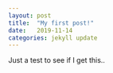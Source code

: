 ```yaml
---
layout: post
title:  "My first post!"
date:   2019-11-14
categories: jekyll update
---
```


Just a test to see if I get this..